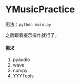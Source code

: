 # YMusicPractice
 
用法：`python main.py`

之后跟着提示操作就行了。

#### 需求

1. pyaudio
2. wave
3. numpy
4. YYYTools